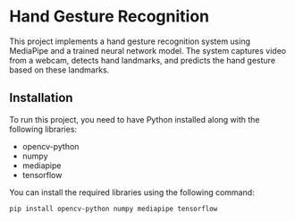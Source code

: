 # Hand Gesture Recognition

This project implements a hand gesture recognition system using MediaPipe and a trained neural network model. The system captures video from a webcam, detects hand landmarks, and predicts the hand gesture based on these landmarks.

## Installation

To run this project, you need to have Python installed along with the following libraries:

- opencv-python
- numpy
- mediapipe
- tensorflow

You can install the required libraries using the following command:

```sh
pip install opencv-python numpy mediapipe tensorflow
